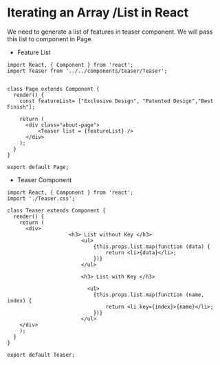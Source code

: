 # Iterating an Array /List in React


We need to generate a list of features in teaser component.
We will pass this list to <Teaser> component in Page

* Feature List

```
import React, { Component } from 'react';
import Teaser from '../../components/teaser/Teaser';


class Page extends Component {
  render() {
    const featureList= ["Exclusive Design", "Patented Design","Best Finish"];

    return (
      <div class="about-page">
          <Teaser list = {featureList} />
      </div>
    );
  }
}

export default Page;

```

* Teaser Component

```
import React, { Component } from 'react';
import './Teaser.css';

class Teaser extends Component {
  render() {
    return (
      <div>
                    <h3> List without Key </h3>
                        <ul>
                            {this.props.list.map(function (data) {
                                return <li>{data}</li>;
                            })}
                        </ul>
                        
                        <h3> List with Key </h3>
              
                          <ul>
                            {this.props.list.map(function (name, index) {
                                return <li key={index}>{name}</li>;
                            })}
                        </ul>
    </div>
    );
  }
}

export default Teaser;

```


